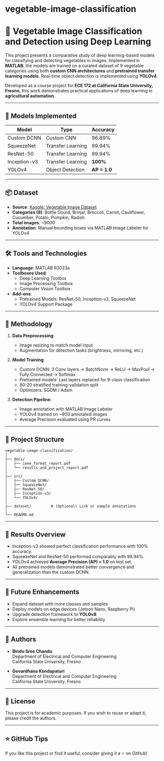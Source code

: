 # vegetable-image-classification

# 🥦 Vegetable Image Classification and Detection using Deep Learning

This project presents a comparative study of deep learning-based models for classifying and detecting vegetables in images. Implemented in **MATLAB**, the models are trained on a curated dataset of 9 vegetable categories using both **custom CNN architectures** and **pretrained transfer learning models**. Real-time object detection is implemented using **YOLOv4**.

Developed as a course project for **ECE 172 at California State University, Fresno**, this work demonstrates practical applications of deep learning in **agricultural automation**.

---

## 🧠 Models Implemented

| Model           | Type               | Accuracy     |
|----------------|--------------------|--------------|
| Custom DCNN     | Custom CNN         | 96.89%       |
| SqueezeNet      | Transfer Learning  | 99.94%       |
| ResNet-50       | Transfer Learning  | 99.94%       |
| Inception-v3    | Transfer Learning  | **100%**     |
| YOLOv4          | Object Detection   | **AP = 1.0** |

---

## 📦 Dataset

- **Source**: [Kaggle: Vegetable Image Dataset](https://www.kaggle.com/datasets/misrakahmed/vegetable-image-dataset)
- **Categories (9)**: Bottle Gourd, Brinjal, Broccoli, Carrot, Cauliflower, Cucumber, Potato, Pumpkin, Radish
- **Total images**: ~9000
- **Annotation**: Manual bounding boxes via MATLAB Image Labeler for YOLOv4

---

## 🛠️ Tools and Technologies

- **Language**: MATLAB R2023a
- **Toolboxes Used**:
  - Deep Learning Toolbox
  - Image Processing Toolbox
  - Computer Vision Toolbox
- **Add-ons**:
  - Pretrained Models: ResNet-50, Inception-v3, SqueezeNet
  - YOLOv4 Support Package

---

## 🧪 Methodology

1. **Data Preprocessing**:
   - Image resizing to match model input
   - Augmentation for detection tasks (brightness, mirroring, etc.)

2. **Model Training**:
   - Custom DCNN: 3 Conv layers → BatchNorm → ReLU → MaxPool → Fully Connected → Softmax
   - Pretrained models: Last layers replaced for 9-class classification
   - 80-20 stratified training-validation split
   - Optimizers: SGDM / Adam

3. **Detection Pipeline**:
   - Image annotation with MATLAB Image Labeler
   - YOLOv4 trained on ~900 annotated images
   - Average Precision evaluated using PR curves

---

## 📁 Project Structure

```
vegetable-image-classification/
│
├── docs/
│   ├── ieee_format_report.pdf
│   └── results_and_project_report.pdf
│
├── src/
│   ├── Custom DCNN/
│   ├── SqueezeNet/
│   ├── ResNet-50/
│   ├── Inception-v3/
│   └── YOLOv4/
│
├── dataset/         # (Optional) Link or sample annotations
│
└── README.md
```

---

## 📸 Results Overview

- Inception-v3 showed perfect classification performance with 100% accuracy.
- SqueezeNet and ResNet-50 performed comparably with 99.94%.
- YOLOv4 achieved **Average Precision (AP) = 1.0** on test set.
- All pretrained models demonstrated better convergence and generalization than the custom DCNN.

---

## 🚀 Future Enhancements

- Expand dataset with more classes and samples
- Deploy models on edge devices (Jetson Nano, Raspberry Pi)
- Upgrade detection framework to **YOLOv8**
- Explore ensemble learning for better reliability

---

## 👥 Authors

- **Bindu Sree Chandu**  
  Department of Electrical and Computer Engineering  
  California State University, Fresno  

- **Govardhana Kondapaturi**  
  Department of Electrical and Computer Engineering  
  California State University, Fresno  

---

## 📄 License

This project is for academic purposes. If you wish to reuse or adapt it, please credit the authors.

---

## ⭐ GitHub Tips

If you like this project or find it useful, consider giving it a ⭐ on GitHub!

